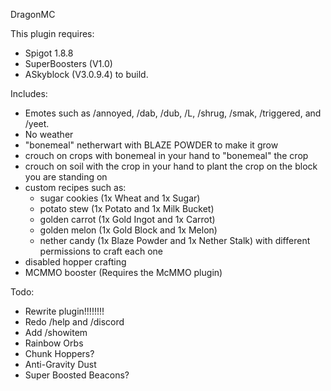 DragonMC

This plugin requires:
- Spigot 1.8.8
- SuperBoosters (V1.0)
- ASkyblock (V3.0.9.4)
to build.

Includes:
- Emotes such as /annoyed, /dab, /dub, /L, /shrug, /smak, /triggered, and /yeet.
- No weather
- "bonemeal" netherwart with BLAZE POWDER to make it grow
- crouch on crops with bonemeal in your hand to "bonemeal" the crop
- crouch on soil with the crop in your hand to plant the crop on the block you are standing on
- custom recipes such as:
  - sugar cookies (1x Wheat and 1x Sugar)
  - potato stew (1x Potato and 1x Milk Bucket)
  - golden carrot (1x Gold Ingot and 1x Carrot)
  - golden melon (1x Gold Block and 1x Melon)
  - nether candy (1x Blaze Powder and 1x Nether Stalk)
  with different permissions to craft each one
- disabled hopper crafting
- MCMMO booster (Requires the McMMO plugin)

Todo:
- Rewrite plugin!!!!!!!!
- Redo /help and /discord
- Add /showitem <player>
- Rainbow Orbs
- Chunk Hoppers?
- Anti-Gravity Dust
- Super Boosted Beacons?
